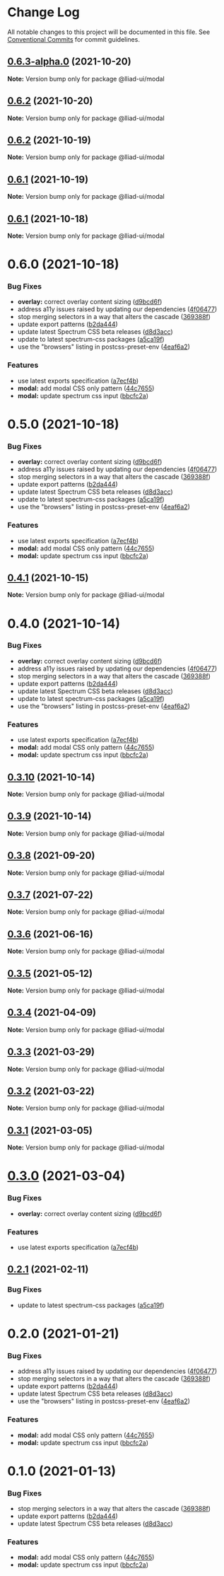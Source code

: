 # Change Log

All notable changes to this project will be documented in this file.
See [Conventional Commits](https://conventionalcommits.org) for commit guidelines.

## [0.6.3-alpha.0](https://github.com/gaoding-inc/Iliad-ui/compare/@lliad-ui/modal@0.6.2...@lliad-ui/modal@0.6.3-alpha.0) (2021-10-20)

**Note:** Version bump only for package @lliad-ui/modal





## [0.6.2](https://github.com/gaoding-inc/Iliad-ui/compare/@lliad-ui/modal@0.6.1...@lliad-ui/modal@0.6.2) (2021-10-20)

**Note:** Version bump only for package @lliad-ui/modal





## [0.6.2](https://github.com/gaoding-inc/Iliad-ui/compare/@lliad-ui/modal@0.6.1...@lliad-ui/modal@0.6.2) (2021-10-19)

**Note:** Version bump only for package @lliad-ui/modal





## [0.6.1](https://github.com/gaoding-inc/Iliad-ui/compare/@lliad-ui/modal@0.6.0...@lliad-ui/modal@0.6.1) (2021-10-19)

**Note:** Version bump only for package @lliad-ui/modal





## [0.6.1](https://github.com/gaoding-inc/Iliad-ui/compare/@lliad-ui/modal@0.6.0...@lliad-ui/modal@0.6.1) (2021-10-18)

**Note:** Version bump only for package @lliad-ui/modal





# 0.6.0 (2021-10-18)


### Bug Fixes

* **overlay:** correct overlay content sizing ([d9bcd6f](https://github.com/gaoding-inc/Iliad-ui/commit/d9bcd6fd6b4eecae297c6e5cc5330e79a9e198ff))
* address a11y issues raised by updating our dependencies ([4f06477](https://github.com/gaoding-inc/Iliad-ui/commit/4f0647782eea7fdd85560e1bcb2f8b892f30bc33))
* stop merging selectors in a way that alters the cascade ([369388f](https://github.com/gaoding-inc/Iliad-ui/commit/369388f8cc147543891087991c569f849ddb9b38))
* update export patterns ([b2da444](https://github.com/gaoding-inc/Iliad-ui/commit/b2da444359b4022ed3f61dedf563b5bacba42103))
* update latest Spectrum CSS beta releases ([d8d3acc](https://github.com/gaoding-inc/Iliad-ui/commit/d8d3acc86de31e58219db6ba2a9d045b83cbe103))
* update to latest spectrum-css packages ([a5ca19f](https://github.com/gaoding-inc/Iliad-ui/commit/a5ca19f67d5b3f0951667c4441d4d977bf1e0937))
* use the "browsers" listing in postcss-preset-env ([4eaf6a2](https://github.com/gaoding-inc/Iliad-ui/commit/4eaf6a28f7b5eaf60487841d264d6d804ae675ce))


### Features

* use latest exports specification ([a7ecf4b](https://github.com/gaoding-inc/Iliad-ui/commit/a7ecf4b6da7996f36a8a89f62cc2384709497008))
* **modal:** add modal CSS only pattern ([44c7655](https://github.com/gaoding-inc/Iliad-ui/commit/44c765582baba6f751602f7b37a083dd5234e4df))
* **modal:** update spectrum css input ([bbcfc2a](https://github.com/gaoding-inc/Iliad-ui/commit/bbcfc2a35a42fc3b81d3de17f216e4c872d3ac07))





# 0.5.0 (2021-10-18)


### Bug Fixes

* **overlay:** correct overlay content sizing ([d9bcd6f](https://github.com/gaoding-inc/Iliad-ui/commit/d9bcd6fd6b4eecae297c6e5cc5330e79a9e198ff))
* address a11y issues raised by updating our dependencies ([4f06477](https://github.com/gaoding-inc/Iliad-ui/commit/4f0647782eea7fdd85560e1bcb2f8b892f30bc33))
* stop merging selectors in a way that alters the cascade ([369388f](https://github.com/gaoding-inc/Iliad-ui/commit/369388f8cc147543891087991c569f849ddb9b38))
* update export patterns ([b2da444](https://github.com/gaoding-inc/Iliad-ui/commit/b2da444359b4022ed3f61dedf563b5bacba42103))
* update latest Spectrum CSS beta releases ([d8d3acc](https://github.com/gaoding-inc/Iliad-ui/commit/d8d3acc86de31e58219db6ba2a9d045b83cbe103))
* update to latest spectrum-css packages ([a5ca19f](https://github.com/gaoding-inc/Iliad-ui/commit/a5ca19f67d5b3f0951667c4441d4d977bf1e0937))
* use the "browsers" listing in postcss-preset-env ([4eaf6a2](https://github.com/gaoding-inc/Iliad-ui/commit/4eaf6a28f7b5eaf60487841d264d6d804ae675ce))


### Features

* use latest exports specification ([a7ecf4b](https://github.com/gaoding-inc/Iliad-ui/commit/a7ecf4b6da7996f36a8a89f62cc2384709497008))
* **modal:** add modal CSS only pattern ([44c7655](https://github.com/gaoding-inc/Iliad-ui/commit/44c765582baba6f751602f7b37a083dd5234e4df))
* **modal:** update spectrum css input ([bbcfc2a](https://github.com/gaoding-inc/Iliad-ui/commit/bbcfc2a35a42fc3b81d3de17f216e4c872d3ac07))





## [0.4.1](https://github.com/adobe/spectrum-web-components/compare/@lliad-ui/modal@0.4.0...@lliad-ui/modal@0.4.1) (2021-10-15)

**Note:** Version bump only for package @lliad-ui/modal

# 0.4.0 (2021-10-14)

### Bug Fixes

-   **overlay:** correct overlay content sizing ([d9bcd6f](https://github.com/adobe/spectrum-web-components/commit/d9bcd6fd6b4eecae297c6e5cc5330e79a9e198ff))
-   address a11y issues raised by updating our dependencies ([4f06477](https://github.com/adobe/spectrum-web-components/commit/4f0647782eea7fdd85560e1bcb2f8b892f30bc33))
-   stop merging selectors in a way that alters the cascade ([369388f](https://github.com/adobe/spectrum-web-components/commit/369388f8cc147543891087991c569f849ddb9b38))
-   update export patterns ([b2da444](https://github.com/adobe/spectrum-web-components/commit/b2da444359b4022ed3f61dedf563b5bacba42103))
-   update latest Spectrum CSS beta releases ([d8d3acc](https://github.com/adobe/spectrum-web-components/commit/d8d3acc86de31e58219db6ba2a9d045b83cbe103))
-   update to latest spectrum-css packages ([a5ca19f](https://github.com/adobe/spectrum-web-components/commit/a5ca19f67d5b3f0951667c4441d4d977bf1e0937))
-   use the "browsers" listing in postcss-preset-env ([4eaf6a2](https://github.com/adobe/spectrum-web-components/commit/4eaf6a28f7b5eaf60487841d264d6d804ae675ce))

### Features

-   use latest exports specification ([a7ecf4b](https://github.com/adobe/spectrum-web-components/commit/a7ecf4b6da7996f36a8a89f62cc2384709497008))
-   **modal:** add modal CSS only pattern ([44c7655](https://github.com/adobe/spectrum-web-components/commit/44c765582baba6f751602f7b37a083dd5234e4df))
-   **modal:** update spectrum css input ([bbcfc2a](https://github.com/adobe/spectrum-web-components/commit/bbcfc2a35a42fc3b81d3de17f216e4c872d3ac07))

## [0.3.10](https://github.com/adobe/spectrum-web-components/compare/@lliad-ui/modal@0.3.8...@lliad-ui/modal@0.3.10) (2021-10-14)

**Note:** Version bump only for package @lliad-ui/modal

## [0.3.9](https://github.com/adobe/spectrum-web-components/compare/@lliad-ui/modal@0.3.8...@lliad-ui/modal@0.3.9) (2021-10-14)

**Note:** Version bump only for package @lliad-ui/modal

## [0.3.8](https://github.com/adobe/spectrum-web-components/compare/@lliad-ui/modal@0.3.7...@lliad-ui/modal@0.3.8) (2021-09-20)

**Note:** Version bump only for package @lliad-ui/modal

## [0.3.7](https://github.com/adobe/spectrum-web-components/compare/@lliad-ui/modal@0.3.6...@lliad-ui/modal@0.3.7) (2021-07-22)

**Note:** Version bump only for package @lliad-ui/modal

## [0.3.6](https://github.com/adobe/spectrum-web-components/compare/@lliad-ui/modal@0.3.5...@lliad-ui/modal@0.3.6) (2021-06-16)

**Note:** Version bump only for package @lliad-ui/modal

## [0.3.5](https://github.com/adobe/spectrum-web-components/compare/@lliad-ui/modal@0.3.4...@lliad-ui/modal@0.3.5) (2021-05-12)

**Note:** Version bump only for package @lliad-ui/modal

## [0.3.4](https://github.com/adobe/spectrum-web-components/compare/@lliad-ui/modal@0.3.3...@lliad-ui/modal@0.3.4) (2021-04-09)

**Note:** Version bump only for package @lliad-ui/modal

## [0.3.3](https://github.com/adobe/spectrum-web-components/compare/@lliad-ui/modal@0.3.2...@lliad-ui/modal@0.3.3) (2021-03-29)

**Note:** Version bump only for package @lliad-ui/modal

## [0.3.2](https://github.com/adobe/spectrum-web-components/compare/@lliad-ui/modal@0.3.1...@lliad-ui/modal@0.3.2) (2021-03-22)

**Note:** Version bump only for package @lliad-ui/modal

## [0.3.1](https://github.com/adobe/spectrum-web-components/compare/@lliad-ui/modal@0.3.0...@lliad-ui/modal@0.3.1) (2021-03-05)

**Note:** Version bump only for package @lliad-ui/modal

# [0.3.0](https://github.com/adobe/spectrum-web-components/compare/@lliad-ui/modal@0.2.1...@lliad-ui/modal@0.3.0) (2021-03-04)

### Bug Fixes

-   **overlay:** correct overlay content sizing ([d9bcd6f](https://github.com/adobe/spectrum-web-components/commit/d9bcd6fd6b4eecae297c6e5cc5330e79a9e198ff))

### Features

-   use latest exports specification ([a7ecf4b](https://github.com/adobe/spectrum-web-components/commit/a7ecf4b6da7996f36a8a89f62cc2384709497008))

## [0.2.1](https://github.com/adobe/spectrum-web-components/compare/@lliad-ui/modal@0.2.0...@lliad-ui/modal@0.2.1) (2021-02-11)

### Bug Fixes

-   update to latest spectrum-css packages ([a5ca19f](https://github.com/adobe/spectrum-web-components/commit/a5ca19f67d5b3f0951667c4441d4d977bf1e0937))

# 0.2.0 (2021-01-21)

### Bug Fixes

-   address a11y issues raised by updating our dependencies ([4f06477](https://github.com/adobe/spectrum-web-components/commit/4f0647782eea7fdd85560e1bcb2f8b892f30bc33))
-   stop merging selectors in a way that alters the cascade ([369388f](https://github.com/adobe/spectrum-web-components/commit/369388f8cc147543891087991c569f849ddb9b38))
-   update export patterns ([b2da444](https://github.com/adobe/spectrum-web-components/commit/b2da444359b4022ed3f61dedf563b5bacba42103))
-   update latest Spectrum CSS beta releases ([d8d3acc](https://github.com/adobe/spectrum-web-components/commit/d8d3acc86de31e58219db6ba2a9d045b83cbe103))
-   use the "browsers" listing in postcss-preset-env ([4eaf6a2](https://github.com/adobe/spectrum-web-components/commit/4eaf6a28f7b5eaf60487841d264d6d804ae675ce))

### Features

-   **modal:** add modal CSS only pattern ([44c7655](https://github.com/adobe/spectrum-web-components/commit/44c765582baba6f751602f7b37a083dd5234e4df))
-   **modal:** update spectrum css input ([bbcfc2a](https://github.com/adobe/spectrum-web-components/commit/bbcfc2a35a42fc3b81d3de17f216e4c872d3ac07))

# 0.1.0 (2021-01-13)

### Bug Fixes

-   stop merging selectors in a way that alters the cascade ([369388f](https://github.com/adobe/spectrum-web-components/commit/369388f8cc147543891087991c569f849ddb9b38))
-   update export patterns ([b2da444](https://github.com/adobe/spectrum-web-components/commit/b2da444359b4022ed3f61dedf563b5bacba42103))
-   update latest Spectrum CSS beta releases ([d8d3acc](https://github.com/adobe/spectrum-web-components/commit/d8d3acc86de31e58219db6ba2a9d045b83cbe103))

### Features

-   **modal:** add modal CSS only pattern ([44c7655](https://github.com/adobe/spectrum-web-components/commit/44c765582baba6f751602f7b37a083dd5234e4df))
-   **modal:** update spectrum css input ([bbcfc2a](https://github.com/adobe/spectrum-web-components/commit/bbcfc2a35a42fc3b81d3de17f216e4c872d3ac07))
